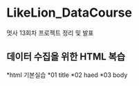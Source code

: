 # LikeLion_DataCourse
멋사 13회차 프로젝트 정리 및 발표

## 데이터 수집을 위한 HTML 복습
  *html 기본실습
    *01 title
    *02 haed
    *03 body
